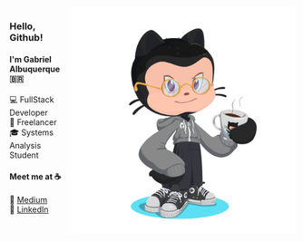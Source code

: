 <img src="https://github.com/albuquerque53/albuquerque53/blob/master/octocat.png" align="right" width="400" height="400">

### Hello, Github!

#### I'm Gabriel Albuquerque :brazil:

:computer: FullStack Developer <br>
:dart: Freelancer <br>
:mortar_board: Systems Analysis Student <br>

#### Meet me at :coffee:

:pencil: [Medium](https://g4br.medium.com/) <br>
:briefcase: [LinkedIn](https://www.linkedin.com/in/gabriel-albuquerque-9a68b21a4/) <br>
